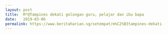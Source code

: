 ```yaml
---
layout: post
title:  M³@Tampines dekati golongan guru, pelajar dan ibu bapa
date:   2019-03-06
permalink: https://www.beritaharian.sg/setempat/m%C2%B3tampines-dekati-golongan-guru-pelajar-dan-ibu-bapa
---
```

